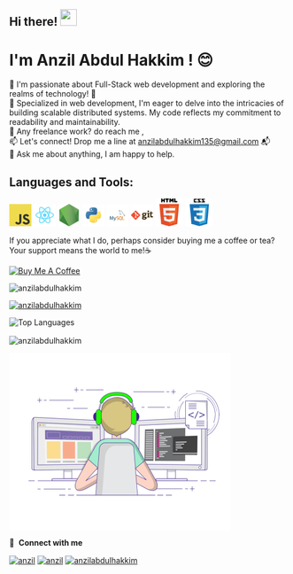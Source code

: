## Hi there! <img src="https://images.emojiterra.com/google/noto-emoji/unicode-15/animated/1f44b.gif" width="30" height="30"> <br>
 # I'm Anzil Abdul Hakkim ! 😊<br>
👀 I'm passionate about Full-Stack web development and exploring the realms of technology! 🚀<br>
🌱 Specialized in web development, I'm eager to delve into the intricacies of building scalable distributed systems. My code reflects my commitment to readability and maintainability.<br>
💼 Any freelance work? do reach me ,<br>
📫 Let's connect! Drop me a line at anzilabdulhakkim135@gmail.com 📬<br>
💬 Ask me about anything, I am happy to help.<br>

## Languages and Tools:

<code><img height="40" src="https://raw.githubusercontent.com/github/explore/80688e429a7d4ef2fca1e82350fe8e3517d3494d/topics/javascript/javascript.png"></code>
<code><img height="40" src="https://raw.githubusercontent.com/github/explore/80688e429a7d4ef2fca1e82350fe8e3517d3494d/topics/react/react.png"></code>
<code><img height="40" src="https://raw.githubusercontent.com/github/explore/80688e429a7d4ef2fca1e82350fe8e3517d3494d/topics/nodejs/nodejs.png"></code>
<code><img height="40" src="https://raw.githubusercontent.com/github/explore/80688e429a7d4ef2fca1e82350fe8e3517d3494d/topics/python/python.png"></code>
<code><img height="40" src="https://raw.githubusercontent.com/github/explore/80688e429a7d4ef2fca1e82350fe8e3517d3494d/topics/mysql/mysql.png"></code>
<code><img height="40" src="https://raw.githubusercontent.com/github/explore/80688e429a7d4ef2fca1e82350fe8e3517d3494d/topics/git/git.png"></code>
<code><img height="50" src="https://raw.githubusercontent.com/github/explore/80688e429a7d4ef2fca1e82350fe8e3517d3494d/topics/html/html.png"></code>
<code><img height="50" src="https://raw.githubusercontent.com/github/explore/80688e429a7d4ef2fca1e82350fe8e3517d3494d/topics/css/css.png"></code>


If you appreciate what I do, perhaps consider buying me a coffee or tea? Your support means the world to me!☕️ <br>
 
 <a href="https://www.buymeacoffee.com/anzilabdulhakkim" target="_blank"><img src="https://cdn.buymeacoffee.com/buttons/v2/default-red.png" alt="Buy Me A Coffee" width="150" ></a>

 <p align="left"> <img src="https://komarev.com/ghpvc/?username=anzilabdulhakkim&label=Profile%20views&color=0e75b6&style=flat" alt="anzilabdulhakkim" /> </p>

<p align="left"> <a href="https://github.com/ryo-ma/github-profile-trophy"><img src="https://github-profile-trophy.vercel.app/?username=anzilabdulhakkim" alt="anzilabdulhakkim" /></a> </p>

![Top Languages](https://github-readme-stats.vercel.app/api/top-langs?username=anzilabdulhakkim&show_icons=true&locale=en&layout=compact)

<p><img align="center" src="https://github-readme-streak-stats.herokuapp.com/?user=anzilabdulhakkim&" alt="anzilabdulhakkim" /></p>

<img align="center" alt="GIF" src="code.gif" width="400" height="320" />



🔗 &nbsp;**Connect with me**
 <p margin="left">
 <a href="https://www.linkedin.com/in/anzilabdulhakkim" target="blank"><img align="center" src="https://raw.githubusercontent.com/rahuldkjain/github-profile-readme-generator/master/src/images/icons/Social/linked-in-alt.svg" alt="anzil" height="30" width="40" /></a>
 <a href="https://twitter.com/ANZIL135" target="blank"><img align="center" src="https://raw.githubusercontent.com/rahuldkjain/github-profile-readme-generator/master/src/images/icons/Social/twitter.svg" alt="anzil" height="30" width="40" /></a>
 <a href="https://www.hackerrank.com/anzilabdulhakkim" target="blank"><img align="center" src="https://raw.githubusercontent.com/rahuldkjain/github-profile-readme-generator/master/src/images/icons/Social/hackerrank.svg" alt="anzilabdulhakkim" height="30" width="40" /></a>
 </p>
 



